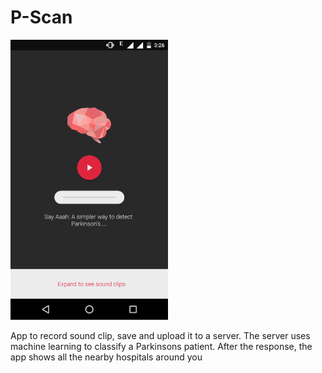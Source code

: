 # P-Scan

![alt text](https://github.com/Jhuku/AndroidSoundRecord/blob/master/pScanScreenshot.png)

App to record sound clip, save and upload it to a server.
The server uses machine learning to classify a Parkinsons patient. After the response, the app shows all the nearby hospitals around you
